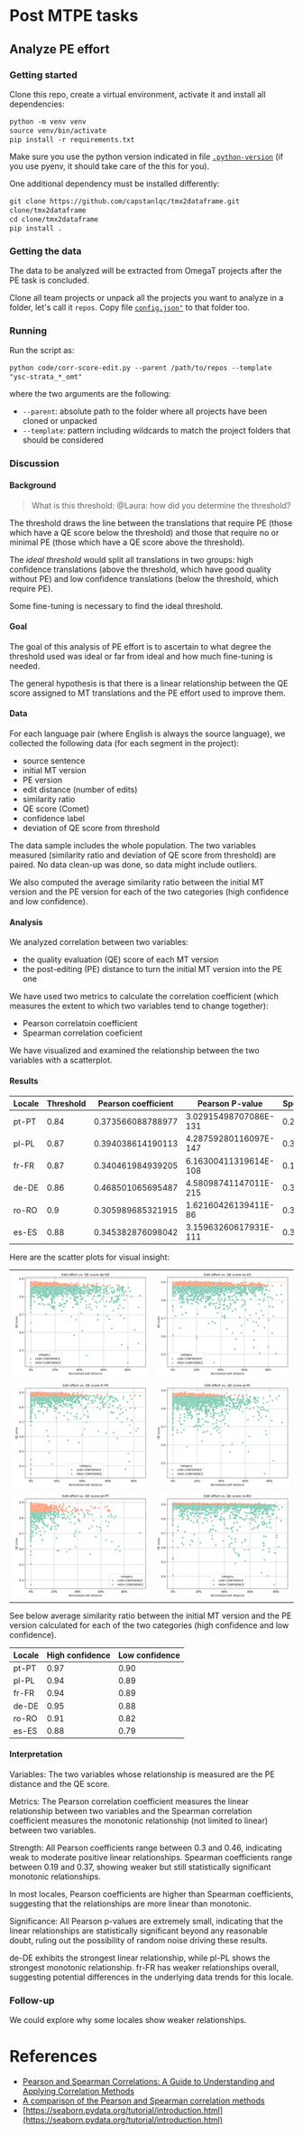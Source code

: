# Post MTPE tasks

## Analyze PE effort

### Getting started

Clone this repo, create a virtual environment, activate it and install all dependencies:

``` 
python -m venv venv
source venv/bin/activate
pip install -r requirements.txt
```

Make sure you use the python version indicated in file [`.python-version`](.python-version) (if you use pyenv, it should take care of the this for you).

One additional dependency must be installed differently: 

```
git clone https://github.com/capstanlqc/tmx2dataframe.git clone/tmx2dataframe
cd clone/tmx2dataframe
pip install .
```

### Getting the data

The data to be analyzed will be extracted from OmegaT projects after the PE task is concluded.

Clone all team projects or unpack all the projects you want to analyze in a folder, let's call it `repos`. Copy file [`config.json"`](user/config.json) to that folder too.

### Running

Run the script as:

``` 
python code/corr-score-edit.py --parent /path/to/repos --template "ysc-strata_*_omt"
```

where the two arguments are the following: 

- `--parent`: absolute path to the folder where all projects have been cloned or unpacked
- `--template`: pattern including wildcards to match the project folders that should be considered

### Discussion

#### Background

> What is this threshold: @Laura: how did you determine the threshold? 

The threshold draws the line between the translations that require PE (those which have a QE score below the threshold) and those that require no or minimal PE (those which have a QE score above the threshold). 

The *ideal threshold* would split all translations in two groups: high confidence translations (above the threshold, which have good quality without PE) and low confidence translations (below the threshold, which require PE).

Some fine-tuning is necessary to find the ideal threshold. 

#### Goal 

The goal of this analysis of PE effort is to ascertain to what degree the threshold used was ideal or far from ideal and how much fine-tuning is needed.

The general hypothesis is that there is a linear relationship between the QE score assigned to MT translations and the PE effort used to improve them.

#### Data

For each language pair (where English is always the source language), we collected the following data (for each segment in the project):

- source sentence
- initial MT version
- PE version
- edit distance (number of edits)
- similarity ratio
- QE score (Comet)
- confidence label
- deviation of QE score from threshold

The data sample includes the whole population. The two variables measured (similarity ratio and deviation of QE score from threshold) are paired. No data clean-up was done, so data might include outliers. 

We also computed the average similarity ratio between the initial MT version and the PE version for each of the two categories (high confidence and low confidence).

#### Analysis

We analyzed correlation between two variables: 

- the quality evaluation (QE) score of each MT version
- the post-editing (PE) distance to turn the initial MT version into the PE one

We have used two metrics to calculate the correlation coefficient (which measures the extent to which two variables tend to change together):

- Pearson correlatoin coefficient
- Spearman correlation coeficient

We have visualized and examined the relationship between the two variables with a scatterplot.

#### Results

| Locale | Threshold | Pearson coefficient | Pearson P-value | Spearman coefficient | Spearman P-value |
|----|----|----|----|----|----|
| pt-PT | 0.84      | 0.373566088788977 | 3.02915498707086E-131 | 0.270483131207319 | 2.73690796762657E-67  |
| pl-PL | 0.87      | 0.394038614190113 | 4.28759280116097E-147 | 0.372445306402085 | 2.0727032912648E-130  |
| fr-FR | 0.87      | 0.340461984939205 | 6.16300411319614E-108 | 0.194437929986979 | 5.27246757422632E-35  |
| de-DE | 0.86      | 0.468501065695487 | 4.58098741147011E-215 | 0.352645304844544 | 3.42173552600613E-116 |
| ro-RO | 0.9       | 0.305989685321915 | 1.62160426139411E-86  | 0.344508570234265 | 1.22620953749372E-110 |
| es-ES | 0.88      | 0.345382876098042 | 3.15963260617931E-111 | 0.339930141525419 | 1.38620442294041E-107 |

Here are the scatter plots for visual insight:

| | |
|---|---|
| ![](analysis/normalized-edit-distance/ned_vs_score_dev_de-DE.png) | ![](analysis/normalized-edit-distance/ned_vs_score_dev_es-ES.png) |
| ![](analysis/normalized-edit-distance/ned_vs_score_dev_fr-FR.png) | ![](analysis/normalized-edit-distance/ned_vs_score_dev_pl-PL.png) |
| ![](analysis/normalized-edit-distance/ned_vs_score_dev_pt-PT.png) | ![](analysis/normalized-edit-distance/ned_vs_score_dev_ro-RO.png) |

See below average similarity ratio between the initial MT version and the PE version calculated for each of the two categories (high confidence and low confidence).

| Locale | High confidence | Low confidence |
|-------|------|------|
| pt-PT | 0.97 | 0.90 |
| pl-PL | 0.94 | 0.89 |
| fr-FR | 0.94 | 0.89 |
| de-DE | 0.95 | 0.88 |
| ro-RO | 0.91 | 0.82 |
| es-ES | 0.88 | 0.79 |

#### Interpretation

Variables: The two variables whose relationship is measured are the PE distance and the QE score. 

Metrics: The Pearson correlation coefficient measures the linear relationship between two variables and the Spearman correlation coefficient measures the monotonic relationship (not limited to linear) between two variables.

Strength: All Pearson coefficients range between 0.3 and 0.46, indicating weak to moderate positive linear relationships. Spearman coefficients range between 0.19 and 0.37, showing weaker but still statistically significant monotonic relationships.

In most locales, Pearson coefficients are higher than Spearman coefficients, suggesting that the relationships are more linear than monotonic. 

Significance: All Pearson p-values are extremely small, indicating that the linear relationships are statistically significant beyond any reasonable doubt, ruling out the possibility of random noise driving these results.

de-DE exhibits the strongest linear relationship, while pl-PL shows the strongest monotonic relationship. fr-FR has weaker relationships overall, suggesting potential differences in the underlying data trends for this locale.

### Follow-up

We could explore why some locales show weaker relationships.

# References

- [Pearson and Spearman Correlations: A Guide to Understanding and Applying Correlation Methods](https://datascientest.com/en/pearson-and-spearman-correlations-a-guide-to-understanding-and-applying-correlation-methods)
- [A comparison of the Pearson and Spearman correlation methods](https://support.minitab.com/en-us/minitab/help-and-how-to/statistics/basic-statistics/supporting-topics/correlation-and-covariance/a-comparison-of-the-pearson-and-spearman-correlation-methods/)
- [https://seaborn.pydata.org/tutorial/introduction.html](https://seaborn.pydata.org/tutorial/introduction.html)